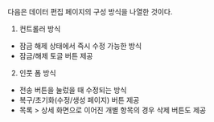 
다음은 데이터 편집 페이지의 구성 방식을 나열한 것이다.

1. 컨트롤러 방식
- 잠금 해제 상태에서 즉시 수정 가능한 방식
- 잠금/해제 토글 버튼 제공

2. 인풋 폼 방식
- 전송 버튼을 눌렀을 때 수정되는 방식
- 복구/초기화(수정/생성 페이지) 버튼 제공
- 목록 > 상세 화면으로 이어진 개별 항목의 경우 삭제 버튼도 제공
